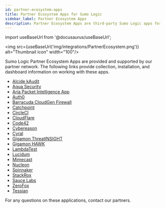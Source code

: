 ```yaml
---
id: partner-ecosystem-apps
title: Partner Ecosystem Apps for Sumo Logic
sidebar_label: Partner Ecosystem Apps
description: Partner Ecosystem Apps are third-party Sumo Logic apps for partners including Auth0, Barracuda CloudGen Firewall, CircleCI, CloudFlare, Code42, Cybereason, and more.
---
```


import useBaseUrl from '@docusaurus/useBaseUrl';

<img src={useBaseUrl('img/integrations/PartnerEcosystem.png')} alt="Thumbnail icon" width="100"/>

Sumo Logic Partner Ecosystem Apps are provided and supported by our partner network. The following links provide collection, installation, and dashboard information on working with these apps.
* [Alcide kAudit](https://get.alcide.io/hubfs/Alcide%20kAudit%20Sumo%20Logic%20Application.pdf)
* [Aqua Security](https://github.com/aquasecurity/Sumo-Logic-App/)  
* [Aria Packet Intelligence App](https://www.ariacybersecurity.com/aria-packet-intelligence-app/)
* [Auth0](https://auth0.com/docs/logs/streams/sumo-logic-dashboard)
* [Barracuda CloudGen Firewall](https://campus.barracuda.com/product/cloudgenfirewall/doc/91132156/sumo-logic-integration/)
* [Catchpoint](https://github.com/catchpoint/Integrations.SumoLogic/blob/main/README.md)
* [CircleCI](https://circleci.com/docs/sumo-logic-integration/)
* [CloudFlare](https://developers.cloudflare.com/fundamentals/data-products/analytics-integrations/sumo-logic)
* [Code42](https://support.code42.com/Administrator/Cloud/Monitoring_and_managing/Integrate_Code42_with_Sumo_Logic)
* [Cybereason](https://github.com/SumoLogic/sumologic-public-partner-apps/tree/master/Cybereason)
* [Cyral](https://github.com/SumoLogic/sumologic-public-partner-apps/tree/master/Cyral)
* [Gigamon ThreatINSIGHT](https://github.com/SumoLogic/sumologic-public-partner-apps/tree/master/Gigamon_ThreatINSIGHT)
* [Gigamon HAWK](https://github.com/SumoLogic/sumologic-public-partner-apps/tree/master/Gigamon_HAWK)
* [LambdaTest](https://github.com/SumoLogic/sumologic-public-partner-apps/tree/master/LambdaTest)
* [Lucidum](https://github.com/SumoLogic/sumologic-public-partner-apps/tree/master/Lucidum)
* [Mimecast](https://github.com/SumoLogic/sumologic-public-partner-apps/tree/master/Tessian)
* [Nucleon](https://github.com/SumoLogic/sumologic-public-partner-apps/tree/master/Nucleon)
* [Spinnaker](https://docs.armory.io/armory-enterprise/armory-admin/observe/integrations-sumologic/)
* [StackRox](https://cdn.stackrox.io/integrations/sumologic-stackrox-app.pdf)
* [Sauce Labs](https://docs.saucelabs.com/basics/integrations/sumo/)
* [ZeroFox](https://drive.google.com/file/d/13svc5FP0WP3WAES6DvXhK1O8WRiPenf3/edit)
* [Tessian](https://github.com/SumoLogic/sumologic-public-partner-apps/tree/master/Tessian)


For any questions on these applications, contact our partners.
